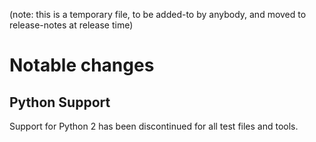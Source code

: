 (note: this is a temporary file, to be added-to by anybody, and moved to
release-notes at release time)

Notable changes
===============

Python Support
--------------

Support for Python 2 has been discontinued for all test files and tools.
